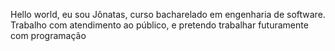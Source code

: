 Hello world,  eu sou Jônatas,  curso  bacharelado em engenharia de software.
Trabalho com atendimento ao público, e pretendo trabalhar futuramente com programação
